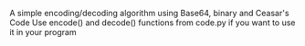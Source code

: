 A simple encoding/decoding algorithm using Base64, binary and Ceasar's Code
Use encode() and decode() functions from code.py if you want to use it in your program
